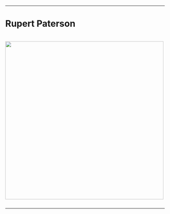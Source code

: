 <hr>
<h1> Rupert Paterson <h1>
<img src="https://raw.githubusercontent.com/RE093/RE093/master/Car.gif" height="500px" width="500px">
<hr>
